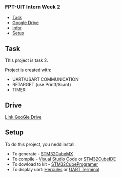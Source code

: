 ### FPT-UIT Intern Week 2
* [Task](#Task)
* [Google Drive](#Drive)
* [Infor](#Infor)
* [Setup](#Setup)

## Task
This project is task 2.

Project is created with:
* UART/USART COMMUNICATION
* RETARGET (use Printf/Scanf)
* TIMER

## Drive

[Link GooGle Drive](https://drive.google.com/drive/folders/12LFpmzgvrIbYr09Ntw4Y0OFR1GAm9YUN?usp=sharing)
	
## Setup
To do this project, you nedd install:

* To generate - [STM32CubeMX](https://www.st.com/en/development-tools/stm32cubemx.html)
* To compile - [Visual Studio Code](https://www.st.com/en/development-tools/stm32cubemx.html) or [STM32CubeIDE](https://www.st.com/en/development-tools/stm32cubeide.html)
* To dowload to kit - [STM32CubeProgramer](https://www.st.com/en/development-tools/stm32cubeprog.html)
* To display uart: [Hercules](https://www.hw-group.com/software/hercules-setup-utility) or [UART Terminal](https://sourceforge.net/projects/uartterminal) 
